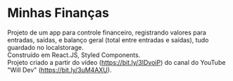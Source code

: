# Minhas Finanças

Projeto de um app para controle financeiro, registrando valores para entradas, saídas, e balanço geral (total entre entradas e saídas), tudo guardado no localstorage. <br />
Construído em React.JS, Styled Components. <br />
Projeto criado a partir do vídeo (https://bit.ly/3IDvoiP) do canal do YouTube "Will Dev" (https://bit.ly/3uM4AXU).
